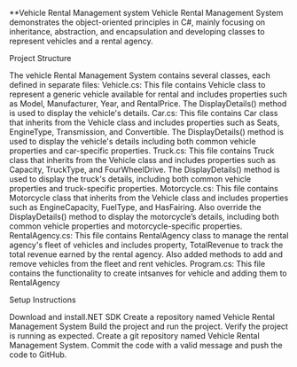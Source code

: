 **Vehicle Rental Management system
Vehicle Rental Management System demonstrates the object-oriented principles in C#, mainly focusing on inheritance, abstraction, and encapsulation and developing classes to represent vehicles and a rental agency.

Project Structure

The vehicle Rental Management System contains several classes, each defined in separate files:
Vehicle.cs:  This file contains Vehicle class to represent a generic vehicle available for rental and includes properties such as Model, Manufacturer, Year, and RentalPrice. The DisplayDetails() method is used to display the vehicle's details.
Car.cs:  This file contains Car class that inherits from the Vehicle class and includes properties such as Seats, EngineType, Transmission, and Convertible. The DisplayDetails() method is used to display the vehicle's details including both common vehicle properties and car-specific properties.
Truck.cs: This file contains Truck class that inherits from the Vehicle class and includes properties such as Capacity, TruckType, and FourWheelDrive. The DisplayDetails() method is used to display the truck's details, including both common vehicle properties and truck-specific properties.
Motorcycle.cs: This file contains Motorcycle class that inherits from the Vehicle class and includes properties such as EngineCapacity, FuelType, and HasFairing. Also override the DisplayDetails() method to display the motorcycle’s details, including both common vehicle properties and motorcycle-specific properties.
RentalAgency.cs: This file contains RentalAgency class to manage the rental agency's fleet of vehicles and includes property, TotalRevenue to track the total revenue earned by the rental agency. Also added methods to add and remove vehicles from the fleet and rent vehicles. 
Program.cs: This file contains the functionality to create intsanves for vehicle and adding them to RentalAgency

Setup Instructions

Download and install.NET SDK
Create a repository named Vehicle Rental Management System
Build the project and run the project.
Verify the project is running as expected.
Create a git repository named Vehicle Rental Management System.
Commit the code with a valid message and push the code to GitHub.
